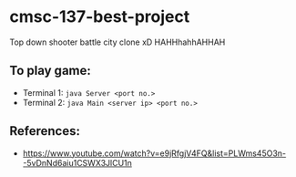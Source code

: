 # cmsc-137-best-project
Top down shooter battle city clone xD HAHHhahhAHHAH

## To play game:
 - Terminal 1: `java Server <port no.>`
 - Terminal 2: `java Main <server ip> <port no.>`

## References:
 - https://www.youtube.com/watch?v=e9jRfgjV4FQ&list=PLWms45O3n--5vDnNd6aiu1CSWX3JlCU1n
